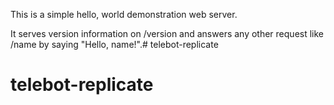 This is a simple hello, world demonstration web server.

It serves version information on /version and answers any other request like /name by saying "Hello, name!".# telebot-replicate
# telebot-replicate
